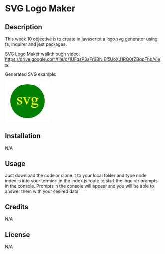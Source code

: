 # SVG Logo Maker

## Description

This week 10 objective is to create in javascript a logo.svg generator using fs, inquirer and jest packages.

SVG Logo Maker walkthrough video: https://drive.google.com/file/d/1UFqsP3aFr6BNIEf5UoXJ1RQ0fZBqpFhb/view

Generated SVG example:

![svg example](./images/svg-example.PNG)

## Installation
N/A

## Usage
Just download the code or clone it to your local folder and type node index.js into your terminal in the index.js route to start the inquirer prompts in the console.
Prompts in the console will appear and you will be able to answer them with your desired data.

## Credits
N/A

## License
N/A
